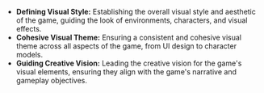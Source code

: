 - **Defining Visual Style:** Establishing the overall visual style and aesthetic of the game, guiding the look of environments, characters, and visual effects.
- **Cohesive Visual Theme:** Ensuring a consistent and cohesive visual theme across all aspects of the game, from UI design to character models.
- **Guiding Creative Vision:** Leading the creative vision for the game's visual elements, ensuring they align with the game's narrative and gameplay objectives.